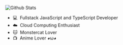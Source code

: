 ![Github Stats](https://github-readme-stats.vercel.app/api?username=ricosandyca&show_icons=true&count_private=true&title_color=E66484&icon_color=C673BA)  

- 💻 &nbsp;Fullstack JavaScript and TypeScript Developer
- ☁️ &nbsp;Cloud Computing Enthusiast
- 🐱 &nbsp;Monstercat Lover
- 📺 &nbsp;Anime Lover ◕ω◕
